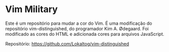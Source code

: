 # Vim Military

Este é um repositório para mudar a cor do Vim. É uma modificação do repositório vim-distinguished, do programador Kim A. Ødegaard. Foi modificado as cores do HTML e adicionada cores para arquivos JavaScript.

Repositório: https://github.com/Lokaltog/vim-distinguished
